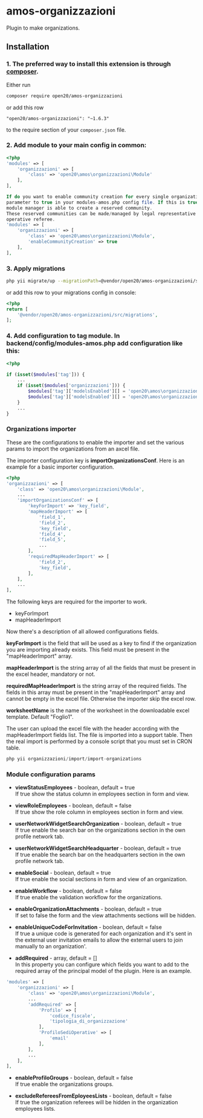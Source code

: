 # amos-organizzazioni

Plugin to make organizations.

## Installation

### 1. The preferred way to install this extension is through [composer](http://getcomposer.org/download/).

Either run

```bash
composer require open20/amos-organizzazioni
```

or add this row

```
"open20/amos-organizzazioni": "~1.6.3"
```

to the require section of your `composer.json` file.


### 2. Add module to your main config in common:
	
```php
<?php
'modules' => [
    'organizzazioni' => [
        'class' => 'open20\amos\organizzazioni\Module'
    ],
],

If do you want to enable community creation for every single organization set this
parameter to true in your modules-amos.php config file. If this is true organization
module manager is able to create a reserved community.
These reserved communities can be made/managed by legal representative and 
operative referee.
'modules' => [
    'organizzazioni' => [
        'class' => 'open20\amos\organizzazioni\Module',
        'enableCommunityCreation' => true
    ],
],

```


### 3. Apply migrations

```bash
php yii migrate/up --migrationPath=@vendor/open20/amos-organizzazioni/src/migrations
```

or add this row to your migrations config in console:

```php
<?php
return [
    '@vendor/open20/amos-organizzazioni/src/migrations',
];
```


### 4. Add configuration to tag module. In backend/config/modules-amos.php add configuration like this:

```php
<?php

if (isset($modules['tag'])) {
    ...
    if (isset($modules['organizzazioni'])) {
        $modules['tag']['modelsEnabled'][] = 'open20\amos\organizzazioni\models\Profilo';
        $modules['tag']['modelsEnabled'][] = 'open20\amos\organizzazioni\models\ProfiloSedi';
    }
    ...
}
```



### Organizations importer

These are the configurations to enable the importer and set the various params to import the organizations from an axcel file.

The importer configuration key is **importOrganizationsConf**. Here is an example for a basic importer configuration.

```php
<?php
'organizzazioni' => [
    'class' => 'open20\amos\organizzazioni\Module',
    ...
    'importOrganizationsConf' => [
        'keyForImport' => 'key_field',
        'mapHeaderImport' => [
            'field_1',
            'field_2',
            'key_field',
            'field_4',
            'field_5',
            ...
        ],
        'requiredMapHeaderImport' => [
            'field_2',
            'key_field',
        ],
    ],
    ...
],
```
The following keys are required for the importer to work.

- keyForImport
- mapHeaderImport

Now there's a description of all allowed configurations fields.

**keyForImport** is the field that will be used as a key to find if the organization you are importing already exists. This field must be present in the "mapHeaderImport" array.

**mapHeaderImport** is the string array of all the fields that must be present in the excel header, mandatory or not.

**requiredMapHeaderImport** is the string array of the required fields. The fields in this array must be present in the "mapHeaderImport" array and cannot be empty in the excel file. Otherwise the importer skip the excel row.

**worksheetName** is the name of the worksheet in the downloadable excel template. Default "Foglio1".

The user can upload the excel file with the header according with the mapHeaderImport fields list. The file is imported into a support table. Then the real import is performed by a console script that you must set in CRON table.

```php
php yii organizzazioni/import/import-organizations
```

### Module configuration params

* **viewStatusEmployees** - boolean, default = true  
If true show the status column in employees section in form and view.

* **viewRoleEmployees** - boolean, default = false  
If true show the role column in employees section in form and view.

* **userNetworkWidgetSearchOrganization** - boolean, default = true  
If true enable the search bar on the organizations section in the own profile network tab.

* **userNetworkWidgetSearchHeadquarter** - boolean, default = true  
If true enable the search bar on the headquarters section in the own profile network tab.

* **enableSocial** - boolean, default = true  
If true enable the social sections in form and view of an organization.

* **enableWorkflow** - boolean, default = false  
If true enable the validation workflow for the organizations.

* **enableOrganizationAttachments** - boolean, default = true  
If set to false the form and the view attachments sections will be hidden.

* **enableUniqueCodeForInvitation** - boolean, default = false  
If true a unique code is generated for each organization and it's sent in the external user invitation emails to allow the external users to join manually to an organization'.

* **addRequired** - array, default = []  
In this property you can configure which fields you want to add to the required array of the principal model of the plugin.
Here is an example.

```php
'modules' => [
    'organizzazioni' => [
        'class' => 'open20\amos\organizzazioni\Module',
        ...
        'addRequired' => [
            'Profilo' => [
                'codice_fiscale',
                'tipologia_di_organizzazione'
            ],
            'ProfiloSediOperative' => [
                'email'
            ],
        ],
        ...
    ],
],
```

* **enableProfiloGroups** - boolean, default = false  
If true enable the organizations groups.

* **excludeRefereesFromEployeesLists** - boolean, default = false  
If true the organization referees will be hidden in the organization employees lists.
